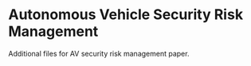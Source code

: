 # Autonomous Vehicle Security Risk Management

Additional files for AV security risk management paper.
